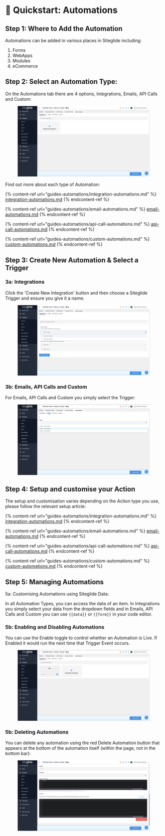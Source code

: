 # 🚀 Quickstart: Automations

## Step 1: Where to Add the Automation

Automations can be added in various places in Siteglide including:

1. Forms
2. WebApps
3. Modules
4. eCommerce

## Step 2: Select an Automation Type:

On the Automations tab there are 4 options, Integrations, Emails, API Calls and Custom:

<figure><img src="../../.gitbook/assets/Siteglide-Automations1.png" alt=""><figcaption></figcaption></figure>

Find out more about each type of Automation:

{% content-ref url="guides-automations/integration-automations.md" %}
[integration-automations.md](guides-automations/integration-automations.md)
{% endcontent-ref %}

{% content-ref url="guides-automations/email-automations.md" %}
[email-automations.md](guides-automations/email-automations.md)
{% endcontent-ref %}

{% content-ref url="guides-automations/api-call-automations.md" %}
[api-call-automations.md](guides-automations/api-call-automations.md)
{% endcontent-ref %}

{% content-ref url="guides-automations/custom-automations.md" %}
[custom-automations.md](guides-automations/custom-automations.md)
{% endcontent-ref %}



## Step 3: Create New Automation & Select a Trigger

### 3a: Integrations

Click the 'Create New Integration' button and then choose a Siteglide Trigger and ensure you give it a name:

<figure><img src="../../.gitbook/assets/Siteglide-Automations-Create-Integration.png" alt=""><figcaption></figcaption></figure>

### 3b: Emails, API Calls and Custom

For Emails, API Calls and Custom you simply select the Trigger:

<figure><img src="../../.gitbook/assets/Siteglide-Automations-Create-Email.png" alt=""><figcaption></figcaption></figure>

## Step 4: Setup and customise your Action

The setup and customisation varies depending on the Action type you use, please follow the relevant setup article:

{% content-ref url="guides-automations/integration-automations.md" %}
[integration-automations.md](guides-automations/integration-automations.md)
{% endcontent-ref %}

{% content-ref url="guides-automations/email-automations.md" %}
[email-automations.md](guides-automations/email-automations.md)
{% endcontent-ref %}

{% content-ref url="guides-automations/api-call-automations.md" %}
[api-call-automations.md](guides-automations/api-call-automations.md)
{% endcontent-ref %}

{% content-ref url="guides-automations/custom-automations.md" %}
[custom-automations.md](guides-automations/custom-automations.md)
{% endcontent-ref %}

## Step 5: Managing Automations

5a: Customising Automations using Siteglide Data:

In all Automation Types, you can access the data of an item. In Integrations you simply select your data from the dropdown fields and in Emails, API Calls and Custom you can use `{{data}}` or `{{form}}` in your code editor.

### 5b: Enabling and Disabling Automations

You can use the Enable toggle to control whether an Automation is Live. If Enabled it would run the next time that Trigger Event occurs.

<figure><img src="../../.gitbook/assets/Siteglide-Automations-Integrations-Enabled.png" alt=""><figcaption></figcaption></figure>

### 5b: Deleting Automations

You can delete any automation using the red Delete Automation button that appears at the bottom of the automation itself (within the page, not in the bottom bar):

<figure><img src="../../.gitbook/assets/Siteglide-Automations-Delete.png" alt=""><figcaption></figcaption></figure>

